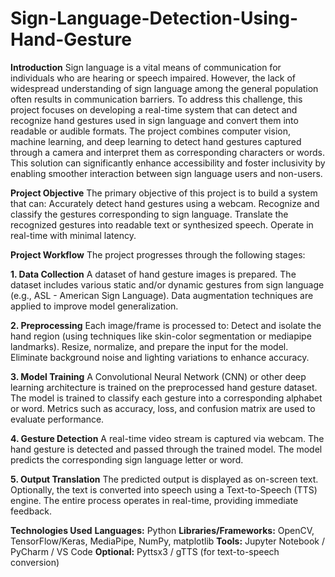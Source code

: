 # Sign-Language-Detection-Using-Hand-Gesture

**Introduction**
Sign language is a vital means of communication for individuals who are hearing or speech impaired. However, the lack of widespread understanding of sign language among the general population often results in communication barriers. To address this challenge, this project focuses on developing a real-time system that can detect and recognize hand gestures used in sign language and convert them into readable or audible formats. The project combines computer vision, machine learning, and deep learning to detect hand gestures captured through a camera and interpret them as corresponding characters or words. This solution can significantly enhance accessibility and foster inclusivity by enabling smoother interaction between sign language users and non-users.

**Project Objective**
The primary objective of this project is to build a system that can:
Accurately detect hand gestures using a webcam.
Recognize and classify the gestures corresponding to sign language.
Translate the recognized gestures into readable text or synthesized speech.
Operate in real-time with minimal latency.

**Project Workflow**
The project progresses through the following stages:

**1. Data Collection**
A dataset of hand gesture images is prepared.
The dataset includes various static and/or dynamic gestures from sign language (e.g., ASL - American Sign Language).
Data augmentation techniques are applied to improve model generalization.

**2. Preprocessing**
Each image/frame is processed to:
Detect and isolate the hand region (using techniques like skin-color segmentation or mediapipe landmarks).
Resize, normalize, and prepare the input for the model.
Eliminate background noise and lighting variations to enhance accuracy.

**3. Model Training**
A Convolutional Neural Network (CNN) or other deep learning architecture is trained on the preprocessed hand gesture dataset.
The model is trained to classify each gesture into a corresponding alphabet or word.
Metrics such as accuracy, loss, and confusion matrix are used to evaluate performance.

**4. Gesture Detection**
A real-time video stream is captured via webcam.
The hand gesture is detected and passed through the trained model.
The model predicts the corresponding sign language letter or word.

**5. Output Translation**
The predicted output is displayed as on-screen text.
Optionally, the text is converted into speech using a Text-to-Speech (TTS) engine.
The entire process operates in real-time, providing immediate feedback.

**Technologies Used**
**Languages:** Python
**Libraries/Frameworks:** OpenCV, TensorFlow/Keras, MediaPipe, NumPy, matplotlib
**Tools:** Jupyter Notebook / PyCharm / VS Code
**Optional:** Pyttsx3 / gTTS (for text-to-speech conversion)

